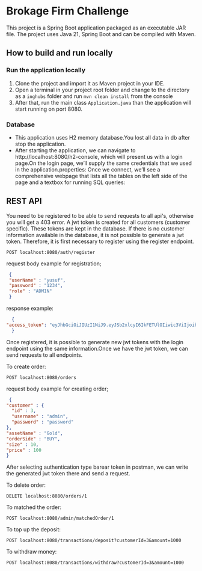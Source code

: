 # Brokage Firm Challenge
This project is a Spring Boot application packaged as an executable JAR file. The project uses Java 21, Spring Boot and can be compiled with Maven.

## How to build and run locally
### Run the application locally
1. Clone the project and import it as Maven project in your IDE.
2. Open a terminal in your project root folder and change to the directory as a `inghubs` folder and run `mvn clean install` from the console
3. After that, run the main class `Application.java` than the application will start running on port 8080.

### Database
* This application uses H2 memory database.You lost all data in db after stop the application.
* After starting the application, we can navigate to http://localhost:8080/h2-console, which will present us with a login page.On the login page, we’ll supply the same credentials that we used in the application.properties:
  Once we connect, we’ll see a comprehensive webpage that lists all the tables on the left side of the page and a textbox for running SQL queries:

## REST API

You need to be registered to be able to send requests to all api's, otherwise you will get a 403 error. A jwt token is created for all customers (customer specific). These tokens are kept in the database. If there is no customer information available in the database, it is not possible to generate a jwt token. Therefore, it is first necessary to register using the register endpoint. 

`POST localhost:8080/auth/register`

 request body example for registration;

   ````json
    {
    "userName" : "yusuf",
    "password" : "1234",
    "role" : "ADMIN"
    }
   ````
response example: 

  ````json
    {
  "access_token": "eyJhbGciOiJIUzI1NiJ9.eyJSb2xlcyI6IkFETUlOIiwic3ViIjoibW9udmVyc29uMSIsImlhdCI6MTczMDkxOTQ5NSwiZXhwIjoxNzMxMDA1ODk1fQ.JQ_C8IEi_Royr0yu5bx5OzrfklSX8Efx9zIVOQmkrJQ"
    }
   ````

Once registered, it is possible to generate new jwt tokens with the login endpoint using the same information.Once we have the jwt token, we can send requests to all endpoints.

To create order:

`POST localhost:8080/orders`

request body example for creating order;

  ````json
   {
  "customer" : {
    "id" : 3,
    "username" : "admin",
    "password" : "password"
  },
  "assetName" : "Gold",
  "orderSide" : "BUY",
  "size" : 10,
  "price" : 100
}
   ````

After selecting authentication type barear token in postman, we can write the generated jwt token there and send a request.

To delete order: 

`DELETE localhost:8080/orders/1`

To matched the order:

`POST localhost:8080/admin/matchedOrder/1`

To top up the deposit:

`POST localhost:8080/transactions/deposit?customerId=3&amount=1000`


To withdraw money:

`POST localhost:8080/transactions/withdraw?customerId=3&amount=1000`

